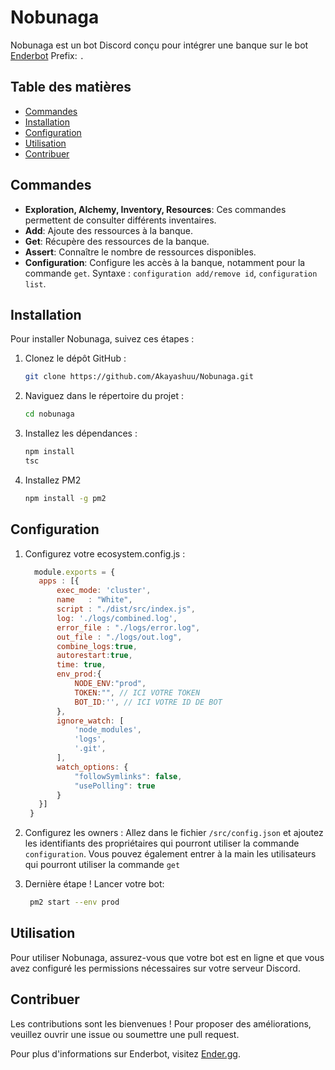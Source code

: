 # Nobunaga

Nobunaga est un bot Discord conçu pour intégrer une banque sur le bot [Enderbot](https://ender.gg/#) 
Prefix: `.`
## Table des matières

- [Commandes](#Commandes)
- [Installation](#installation)
- [Configuration](#configuration)
- [Utilisation](#utilisation)
- [Contribuer](#contribuer)
 
## Commandes

- **Exploration, Alchemy, Inventory, Resources**: Ces commandes permettent de consulter différents inventaires.
- **Add**: Ajoute des ressources à la banque.
- **Get**: Récupère des ressources de la banque.
- **Assert**: Connaître le nombre de ressources disponibles.
- **Configuration**: Configure les accès à la banque, notamment pour la commande `get`. Syntaxe : `configuration add/remove id`, `configuration list`.


## Installation

Pour installer Nobunaga, suivez ces étapes :

1. Clonez le dépôt GitHub :
    ```bash
    git clone https://github.com/Akayashuu/Nobunaga.git
    ```

2. Naviguez dans le répertoire du projet :
    ```bash
    cd nobunaga
    ```

3. Installez les dépendances :
    ```bash
    npm install
    tsc 
    ```
4. Installez PM2
   ```bash
   npm install -g pm2
   ```
## Configuration

1. Configurez votre ecosystem.config.js :
   ```js
     module.exports = {
      apps : [{
          exec_mode: 'cluster',
          name   : "White",
          script : "./dist/src/index.js",
          log: './logs/combined.log',
          error_file : "./logs/error.log",
          out_file : "./logs/out.log",
          combine_logs:true,
          autorestart:true,
          time: true,
          env_prod:{
              NODE_ENV:"prod",
              TOKEN:"", // ICI VOTRE TOKEN
              BOT_ID:'', // ICI VOTRE ID DE BOT
          },
          ignore_watch: [
              'node_modules',
              'logs',
              '.git',
          ],
          watch_options: {
              "followSymlinks": false,
              "usePolling": true
          }
      }]
    }
    ```
2. Configurez les owners :
   Allez dans le fichier `/src/config.json` et ajoutez les identifiants des propriétaires qui pourront utiliser la commande `configuration`.
   Vous pouvez également entrer à la main les utilisateurs qui pourront utiliser la commande `get`

3. Dernière étape ! Lancer votre bot: 
   ```bash
    pm2 start --env prod
   ```
## Utilisation

Pour utiliser Nobunaga, assurez-vous que votre bot est en ligne et que vous avez configuré les permissions nécessaires sur votre serveur Discord.

## Contribuer

Les contributions sont les bienvenues ! Pour proposer des améliorations, veuillez ouvrir une issue ou soumettre une pull request.

Pour plus d'informations sur Enderbot, visitez [Ender.gg](https://ender.gg/).
